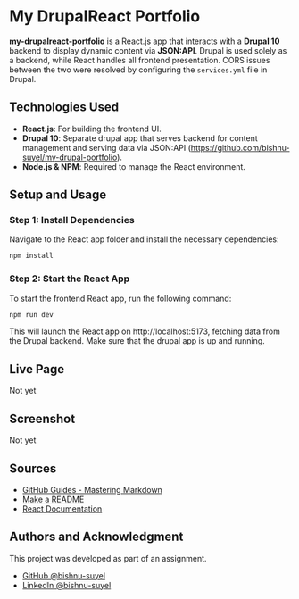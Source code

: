 # My DrupalReact Portfolio

**my-drupalreact-portfolio** is a React.js app that interacts with a **Drupal 10** backend to display dynamic content via **JSON:API**. Drupal is used solely as a backend, while React handles all frontend presentation. CORS issues between the two were resolved by configuring the `services.yml` file in Drupal.

## Technologies Used

- **React.js**: For building the frontend UI.
- **Drupal 10**: Separate drupal app that serves backend for content management and serving data via JSON:API (https://github.com/bishnu-suyel/my-drupal-portfolio).
- **Node.js & NPM**: Required to manage the React environment.

## Setup and Usage

### Step 1: Install Dependencies

Navigate to the React app folder and install the necessary dependencies:

```bash
npm install
```
### Step 2: Start the React App
To start the frontend React app, run the following command:

```bash
npm run dev
```
This will launch the React app on http://localhost:5173, fetching data from the Drupal backend. Make sure that the drupal app is up and running.

## Live Page

Not yet

## Screenshot

Not yet

## Sources

- [GitHub Guides - Mastering Markdown](https://docs.github.com/en/get-started/writing-on-github/getting-started-with-writing-and-formatting-on-github/basic-writing-and-formatting-syntax)
- [Make a README](https://www.makeareadme.com/)
- [React Documentation](https://react.dev/learn)

## Authors and Acknowledgment
This project was developed as part of an assignment.

- [GitHub @bishnu-suyel](https://github.com/bishnu-suyel)
- [LinkedIn @bishnu-suyel](https://www.linkedin.com/in/bishnu-suyel)
